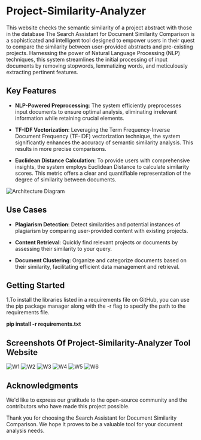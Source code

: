 # Project-Similarity-Analyzer
This website checks the semantic similarity of a project abstract with those in the database
The Search Assistant for Document Similarity Comparison is a sophisticated and intelligent tool designed to empower users in their quest to compare the similarity between user-provided abstracts and pre-existing projects. Harnessing the power of Natural Language Processing (NLP) techniques, this system streamlines the initial processing of input documents by removing stopwords, lemmatizing words, and meticulously extracting pertinent features.

## Key Features

- **NLP-Powered Preprocessing**: The system efficiently preprocesses input documents to ensure optimal analysis, eliminating irrelevant information while retaining crucial elements.

- **TF-IDF Vectorization**: Leveraging the Term Frequency-Inverse Document Frequency (TF-IDF) vectorization technique, the system significantly enhances the accuracy of semantic similarity analysis. This results in more precise comparisons.

- **Euclidean Distance Calculation**: To provide users with comprehensive insights, the system employs Euclidean Distance to calculate similarity scores. This metric offers a clear and quantifiable representation of the degree of similarity between documents.

![Architecture Diagram](https://github.com/christo357/Project-Similarity-Analyzer/assets/135303148/0cafb30a-d271-4ad1-9ff6-0ea4e30b3e82)

## Use Cases

- **Plagiarism Detection**: Detect similarities and potential instances of plagiarism by comparing user-provided content with existing projects.

- **Content Retrieval**: Quickly find relevant projects or documents by assessing their similarity to your query.

- **Document Clustering**: Organize and categorize documents based on their similarity, facilitating efficient data management and retrieval.

## Getting Started

1.To install the libraries listed in a requirements file on GitHub, you can use the pip package manager along with the -r flag to specify the path to the requirements file.

**pip install -r requirements.txt**



## Screenshots Of Project-Similarity-Analyzer Tool Website

![W1](https://github.com/christo357/Project-Similarity-Analyzer/assets/135303148/64cd05fe-2b39-451f-952b-134e80906091)
![W2](https://github.com/christo357/Project-Similarity-Analyzer/assets/135303148/7950ca87-d3f0-4da2-9596-f03b415a5424)
![W3](https://github.com/christo357/Project-Similarity-Analyzer/assets/135303148/e625b524-1c15-4760-a0ce-d6fd945203b1)
![W4](https://github.com/christo357/Project-Similarity-Analyzer/assets/135303148/21f86b51-d83b-40d7-be95-0ba3bfcfa461)
![W5](https://github.com/christo357/Project-Similarity-Analyzer/assets/135303148/2d734af9-c5b3-492f-9752-cd74d38902f6)
![W6](https://github.com/christo357/Project-Similarity-Analyzer/assets/135303148/21d38562-76c0-488a-87b6-98b95d806160)


## Acknowledgments

We'd like to express our gratitude to the open-source community and the contributors who have made this project possible.

Thank you for choosing the Search Assistant for Document Similarity Comparison. We hope it proves to be a valuable tool for your document analysis needs.

